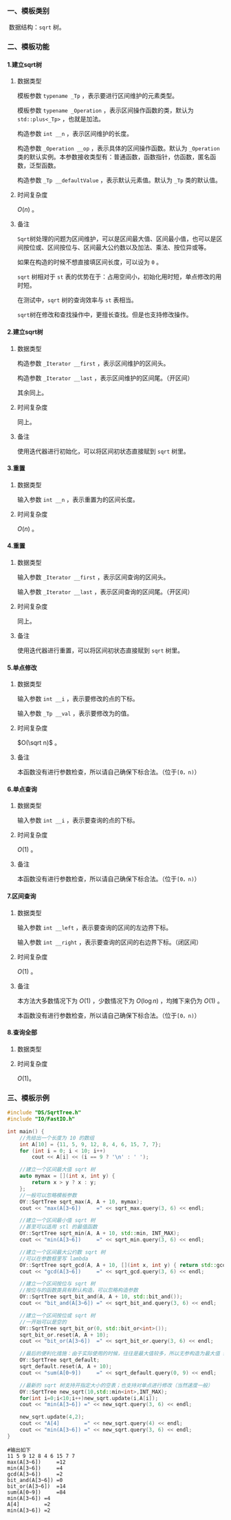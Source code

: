 ### 一、模板类别

​	数据结构：`sqrt` 树。

### 二、模板功能

#### 1.建立sqrt树

1. 数据类型

   模板参数 `typename _Tp` ，表示要进行区间维护的元素类型。

   模板参数 `typename _Operation`  ，表示区间操作函数的类，默认为 `std::plus<_Tp>` ，也就是加法。

   构造参数 `int __n`​ ，表示区间维护的长度。

   构造参数 `_Operation __op` ，表示具体的区间操作函数。默认为 `_Operation` 类的默认实例。本参数接收类型有：普通函数，函数指针，仿函数，匿名函数，泛型函数。

   构造参数 `_Tp __defaultValue` ，表示默认元素值。默认为 `_Tp` 类的默认值。

2. 时间复杂度

   $O(n)$ 。

3. 备注

   `Sqrt`树处理的问题为区间维护，可以是区间最大值、区间最小值，也可以是区间按位或、区间按位与、区间最大公约数以及加法、乘法、按位异或等。

   如果在构造的时候不想直接填区间长度，可以设为 `0` 。
   
   `sqrt` 树相对于 `st` 表的优势在于：占用空间小，初始化用时短，单点修改的用时短。
   
   在测试中，`sqrt` 树的查询效率与 `st` 表相当。
   
   `sqrt`树在修改和查找操作中，更擅长查找。但是也支持修改操作。

#### 2.建立sqrt树

1. 数据类型

   构造参数 `_Iterator __first`​ ，表示区间维护的区间头。

   构造参数 `_Iterator __last` ，表示区间维护的区间尾。（开区间）

   其余同上。

2. 时间复杂度

   同上。

3. 备注

   使用迭代器进行初始化，可以将区间初状态直接赋到 `sqrt` 树里。

#### 3.重置

1. 数据类型

   输入参数 `int __n` ，表示重置为的区间长度。

2. 时间复杂度

   $O(n)$ 。

#### 4.重置

1. 数据类型

   输入参数 `_Iterator __first` ，表示区间查询的区间头。

   输入参数 `_Iterator __last` ，表示区间查询的区间尾。（开区间）

2. 时间复杂度

   同上。

3. 备注

   使用迭代器进行重置，可以将区间初状态直接赋到 `sqrt` 树里。

#### 5.单点修改

1. 数据类型

   输入参数 `int __i` ，表示要修改的点的下标。

   输入参数 `_Tp __val` ，表示要修改为的值。

2. 时间复杂度

   $O(\sqrt n)$ 。

3. 备注

   本函数没有进行参数检查，所以请自己确保下标合法。（位于`[0，n)`）

#### 6.单点查询

1. 数据类型

   输入参数 `int __i` ，表示要查询的点的下标。

2. 时间复杂度

   $O(1)$ 。

3. 备注

   本函数没有进行参数检查，所以请自己确保下标合法。（位于`[0，n)`）

#### 7.区间查询

1. 数据类型

   输入参数 `int __left` ，表示要查询的区间的左边界下标。

   输入参数 `int __right` ，表示要查询的区间的右边界下标。（闭区间）

2. 时间复杂度

   $O(1)$ 。

3. 备注

   本方法大多数情况下为 $O(1)$ ，少数情况下为 $O(\log n)$ ，均摊下来仍为 $O(1)$ 。
   
   本函数没有进行参数检查，所以请自己确保下标合法。（位于`[0，n)`）

#### 8.查询全部

1. 数据类型

2. 时间复杂度

   $O(1)$。

### 三、模板示例

```c++
#include "DS/SqrtTree.h"
#include "IO/FastIO.h"

int main() {
    //先给出一个长度为 10 的数组
    int A[10] = {11, 5, 9, 12, 8, 4, 6, 15, 7, 7};
    for (int i = 0; i < 10; i++)
        cout << A[i] << (i == 9 ? '\n' : ' ');

    //建立一个区间最大值 sqrt 树
    auto mymax = [](int x, int y) {
        return x > y ? x : y;
    };
    //一般可以忽略模板参数
    OY::SqrtTree sqrt_max(A, A + 10, mymax);
    cout << "max(A[3~6])     =" << sqrt_max.query(3, 6) << endl;

    //建立一个区间最小值 sqrt 树
    //甚至可以适用 stl 的最值函数
    OY::SqrtTree sqrt_min(A, A + 10, std::min, INT_MAX);
    cout << "min(A[3~6])     =" << sqrt_min.query(3, 6) << endl;

    //建立一个区间最大公约数 sqrt 树
    //可以在参数框里写 lambda
    OY::SqrtTree sqrt_gcd(A, A + 10, [](int x, int y) { return std::gcd(x, y); });
    cout << "gcd(A[3~6])     =" << sqrt_gcd.query(3, 6) << endl;

    //建立一个区间按位与 sqrt 树
    //按位与的函数类具有默认构造，可以忽略构造参数
    OY::SqrtTree sqrt_bit_and(A, A + 10, std::bit_and());
    cout << "bit_and(A[3~6]) =" << sqrt_bit_and.query(3, 6) << endl;

    //建立一个区间按位或 sqrt 树
    //一开始可以是空的
    OY::SqrtTree sqrt_bit_or(0, std::bit_or<int>());
    sqrt_bit_or.reset(A, A + 10);
    cout << "bit_or(A[3~6])  =" << sqrt_bit_or.query(3, 6) << endl;

    //最后的便利化措施：由于实际使用的时候，往往是最大值较多，所以无参构造为最大值 sqrt 树
    OY::SqrtTree sqrt_default;
    sqrt_default.reset(A, A + 10);
    cout << "sum(A[0~9])     =" << sqrt_default.query(0, 9) << endl;

    //最新的 sqrt 树支持开指定大小的空表；也支持对单点进行修改（当然速度一般）
    OY::SqrtTree new_sqrt(10,std::min<int>,INT_MAX);
    for(int i=0;i<10;i++)new_sqrt.update(i,A[i]);
    cout << "min(A[3~6]) =" << new_sqrt.query(3, 6) << endl;

    new_sqrt.update(4,2);
    cout << "A[4]        =" << new_sqrt.query(4) << endl;
    cout << "min(A[3~6]) =" << new_sqrt.query(3, 6) << endl;
}
```

```
#输出如下
11 5 9 12 8 4 6 15 7 7
max(A[3~6])     =12
min(A[3~6])     =4
gcd(A[3~6])     =2
bit_and(A[3~6]) =0
bit_or(A[3~6])  =14
sum(A[0~9])     =84
min(A[3~6]) =4
A[4]        =2
min(A[3~6]) =2

```

